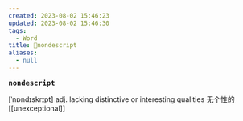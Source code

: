 ```yaml
---
created: 2023-08-02 15:46:23
updated: 2023-08-02 15:46:30
tags:
  - Word
title: 📖nondescript
aliases:
  - null
---
```


<pre><strong>nondescript</strong></pre>
[ˈnɒndɪskrɪpt]
adj. lacking distinctive or interesting qualities ⽆个性的
[[unexceptional]]

